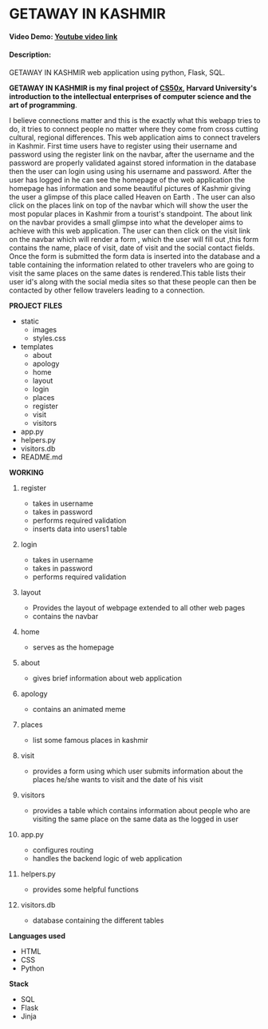 # GETAWAY IN KASHMIR
#### Video Demo: [Youtube video link](https://www.youtube.com/watch?v=GMELlgr3rbI)
#### Description:
GETAWAY IN KASHMIR web application using python, Flask, SQL.

**GETAWAY IN KASHMIR is my final project of [CS50x](https://www.edx.org/learn/computer-science/harvard-university-cs50-s-introduction-to-computer-science), Harvard University's introduction to the intellectual enterprises of computer science and the art of programming**.

I believe connections matter and this is the exactly what this webapp tries to do, it tries to connect people no matter where they come from cross cutting cultural, regional differences.
This web application aims to connect travelers in Kashmir.
First time users have to register using their username and password using the register link on the navbar, after the username and the password are properly validated against stored information in the database then the user can login using using his username and password.
After the user has logged in he can see the homepage of the web application the homepage has information and some beautiful pictures of Kashmir giving the user a glimpse of this place called Heaven on Earth .
The user can also click on the places link on top of the navbar which will show the user the most popular places in Kashmir from a tourist's standpoint.
The about link on the navbar provides a small glimpse into what the developer aims to achieve
with this web application.
The user can then click on the visit link on the navbar which will render a form , which the user will fill out ,this form contains the name, place of visit, date of visit and the social contact fields. Once the form is submitted the form data is inserted into the database and a table containing the information related to other travelers who are going to visit the same places on the same dates is rendered.This table lists their user id's along with the social media sites so that these people can then be contacted by other fellow travelers leading to a connection.


**PROJECT FILES**

* static
  - images
  - styles.css
* templates
  - about
  - apology
  - home
  - layout
  - login
  - places
  - register
  - visit
  - visitors
* app.py
* helpers.py
* visitors.db
* README.md


**WORKING**

1. register
   - takes in username
   - takes in password
   - performs required validation
   - inserts data into users1 table

2. login
   - takes in username
   - takes in password
   - performs required validation

3. layout
   - Provides the layout of webpage extended to all other web pages
   - contains the navbar

4. home
   - serves as the homepage

5. about
   - gives brief information about web application

6. apology
   - contains an animated meme

7. places
   - list some famous places in kashmir

8. visit
   - provides a form using which user submits information about the places he/she wants to visit and the date of his visit

9. visitors
   - provides a table which contains information about people who are visiting the same place on the same data as the logged in user

10. app.py
    - configures routing
    - handles the backend logic of web application

11. helpers.py
    - provides some helpful functions

12. visitors.db
    - database containing the different tables

**Languages used**

* HTML
* CSS
* Python

**Stack**

* SQL
* Flask
* Jinja


